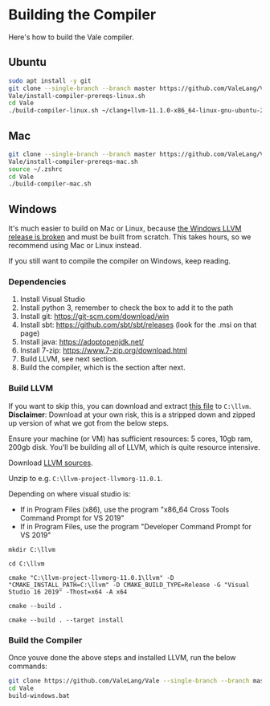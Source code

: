 # Building the Compiler

Here's how to build the Vale compiler.


## Ubuntu

```sh
sudo apt install -y git
git clone --single-branch --branch master https://github.com/ValeLang/Vale
Vale/install-compiler-prereqs-linux.sh
cd Vale
./build-compiler-linux.sh ~/clang+llvm-11.1.0-x86_64-linux-gnu-ubuntu-20.10
```


## Mac

```sh
git clone --single-branch --branch master https://github.com/ValeLang/Vale
Vale/install-compiler-prereqs-mac.sh
source ~/.zshrc
cd Vale
./build-compiler-mac.sh
```


## Windows

It's much easier to build on Mac or Linux, because [the Windows LLVM release is broken](https://bugs.llvm.org/show_bug.cgi?id=28677) and must be built from scratch. This takes hours, so we recommend using Mac or Linux instead.

If you still want to compile the compiler on Windows, keep reading.


### Dependencies

 1. Install Visual Studio
 1. Install python 3, remember to check the box to add it to the path
 1. Install git: https://git-scm.com/download/win
 1. Install sbt: https://github.com/sbt/sbt/releases (look for the .msi on that page)
 1. Install java: https://adoptopenjdk.net/
 1. Install 7-zip: https://www.7-zip.org/download.html
 1. Build LLVM, see next section.
 1. Build the compiler, which is the section after next.


### Build LLVM

If you want to skip this, you can download and extract [this file](https://firebasestorage.googleapis.com/v0/b/valesite.appspot.com/o/llvm-install-minimum.zip?alt=media&token=1022ffea-c43b-4fea-a5e9-696c6f0d0175) to `C:\llvm`. **Disclaimer**: Download at your own risk, this is a stripped down and zipped up version of what we got from the below steps.

Ensure your machine (or VM) has sufficient resources: 5 cores, 10gb ram, 200gb disk. You'll be building all of LLVM, which is quite resource intensive.

Download [LLVM sources](https://github.com/llvm/llvm-project/releases).

Unzip to e.g. `C:\llvm-project-llvmorg-11.0.1`.

Depending on where visual studio is:

 * If in Program Files (x86), use the program "x86_64 Cross Tools Command Prompt for VS 2019"
 * If in Program Files, use the program "Developer Command Prompt for VS 2019"

`mkdir C:\llvm`

`cd C:\llvm`

`cmake "C:\llvm-project-llvmorg-11.0.1\llvm" -D "CMAKE_INSTALL_PATH=C:\llvm" -D CMAKE_BUILD_TYPE=Release -G "Visual Studio 16 2019" -Thost=x64 -A x64`

`cmake --build .`

`cmake --build . --target install`


### Build the Compiler

Once youve done the above steps and installed LLVM, run the below commands:

```sh
git clone https://github.com/ValeLang/Vale --single-branch --branch master
cd Vale
build-windows.bat
```
